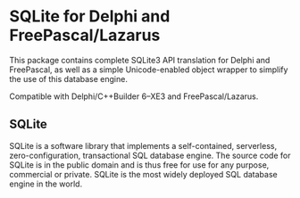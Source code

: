 SQLite for Delphi and FreePascal/Lazarus
========================================

This package contains complete SQLite3 API translation for Delphi and FreePascal, as well as a
simple Unicode-enabled object wrapper to simplify the use of this database engine.

Compatible with Delphi/C++Builder 6–XE3 and FreePascal/Lazarus.

SQLite
------

SQLite is a software library that implements a self-contained, serverless, zero-configuration,
transactional SQL database engine. The source code for SQLite is in the public domain and is thus
free for use for any purpose, commercial or private. SQLite is the most widely deployed SQL database
engine in the world.
